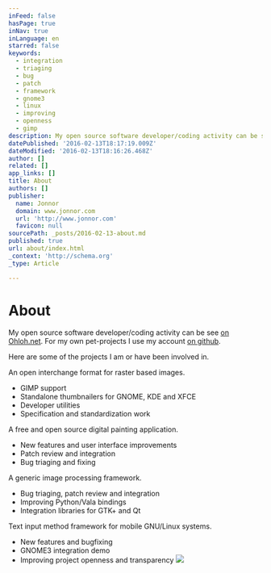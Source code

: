 ```yaml
---
inFeed: false
hasPage: true
inNav: true
inLanguage: en
starred: false
keywords:
  - integration
  - triaging
  - bug
  - patch
  - framework
  - gnome3
  - linux
  - improving
  - openness
  - gimp
description: My open source software developer/coding activity can be see on Ohloh.net. For my own pet-projects I use my account on github. Here are some of the projects I am or have been involved in. An open interchange format for raster based images.
datePublished: '2016-02-13T18:17:19.009Z'
dateModified: '2016-02-13T18:16:26.468Z'
author: []
related: []
app_links: []
title: About
authors: []
publisher:
  name: Jonnor
  domain: www.jonnor.com
  url: 'http://www.jonnor.com'
  favicon: null
sourcePath: _posts/2016-02-13-about.md
published: true
url: about/index.html
_context: 'http://schema.org'
_type: Article

---
```

# About

My open source software developer/coding activity can be see [on Ohloh.net][0]. For my own pet-projects I use my account [on github][1].

Here are some of the projects I am or have been involved in.

An open interchange format for raster based images. 

* GIMP support
* Standalone thumbnailers for GNOME, KDE and XFCE
* Developer utilities
* Specification and standardization work

A free and open source digital painting application. 

* New features and user interface improvements
* Patch review and integration
* Bug triaging and fixing

A generic image processing framework.

* Bug triaging, patch review and integration
* Improving Python/Vala bindings
* Integration libraries for GTK+ and Qt

Text input method framework for mobile GNU/Linux systems.

* New features and bugfixing
* GNOME3 integration demo
* Improving project openness and transparency
[![](http://www.jonnor.com/wp/wp-content/plugins/flattr/img/flattr-badge-large.png)][2]

[0]: http://www.ohloh.net/accounts/jonnor
[1]: https://github.com/jonnor
[2]: http://www.jonnor.com/wp/?flattrss_redirect&id=491&md5=54e1d44609e3abed11f6e1eb6ae54988